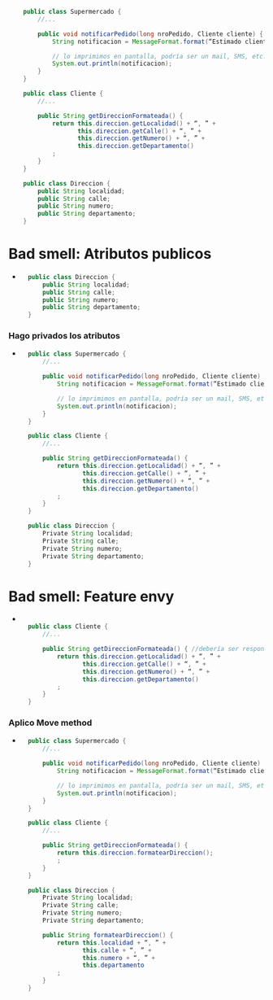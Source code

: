 ```Java
    public class Supermercado {
        //...

        public void notificarPedido(long nroPedido, Cliente cliente) {
            String notificacion = MessageFormat.format(“Estimado cliente, se le informa que hemos recibido su pedido con número {0}, el cual será enviado a la dirección {1}”, new Object[] { nroPedido, cliente.getDireccionFormateada() });

            // lo imprimimos en pantalla, podría ser un mail, SMS, etc..
            System.out.println(notificacion);
        }
    }

    public class Cliente {
        //...

        public String getDireccionFormateada() {
            return this.direccion.getLocalidad() + “, ” +
                   this.direccion.getCalle() + “, ” +
                   this.direccion.getNumero() + “, ” +
                   this.direccion.getDepartamento()
            ; 
        }
    }

    public class Direccion {
        public String localidad;
        public String calle;
        public String numero;
        public String departamento;
    }

```
# Bad smell: Atributos publicos
- ```Java
    public class Direccion {
        public String localidad;
        public String calle;
        public String numero;
        public String departamento;
    }
  ```
### Hago privados los atributos 
- ```Java
    public class Supermercado {
        //...

        public void notificarPedido(long nroPedido, Cliente cliente) {
            String notificacion = MessageFormat.format(“Estimado cliente, se le informa que hemos recibido su pedido con número {0}, el cual será enviado a la dirección {1}”, new Object[] { nroPedido, cliente.getDireccionFormateada() });

            // lo imprimimos en pantalla, podría ser un mail, SMS, etc..
            System.out.println(notificacion);
        }
    }

    public class Cliente {
        //...

        public String getDireccionFormateada() {
            return this.direccion.getLocalidad() + “, ” +
                   this.direccion.getCalle() + “, ” +
                   this.direccion.getNumero() + “, ” +
                   this.direccion.getDepartamento()
            ; 
        }
    }

    public class Direccion {
        Private String localidad;
        Private String calle;
        Private String numero;
        Private String departamento;
    }
  ```
# Bad smell: Feature envy
- ```Java

    public class Cliente {
        //...

        public String getDireccionFormateada() { //debería ser responsabilidad de la dirección formatearse
            return this.direccion.getLocalidad() + “, ” +
                   this.direccion.getCalle() + “, ” +
                   this.direccion.getNumero() + “, ” +
                   this.direccion.getDepartamento()
            ; 
        }
    }
  ```
### Aplico Move method
- ```Java
    public class Supermercado {
        //...

        public void notificarPedido(long nroPedido, Cliente cliente) {
            String notificacion = MessageFormat.format(“Estimado cliente, se le informa que hemos recibido su pedido con número {0}, el cual será enviado a la dirección {1}”, new Object[] { nroPedido, cliente.getDireccionFormateada() });

            // lo imprimimos en pantalla, podría ser un mail, SMS, etc..
            System.out.println(notificacion);
        }
    }

    public class Cliente {
        //...

        public String getDireccionFormateada() {
            return this.direccion.formatearDireccion();
            ; 
        }
    }

    public class Direccion {
        Private String localidad;
        Private String calle;
        Private String numero;
        Private String departamento;

        public String formatearDireccion() {
            return this.localidad + “, ” +
                   this.calle + “, ” +
                   this.numero + “, ” +
                   this.departamento
            ; 
        }
    }
  ``` 